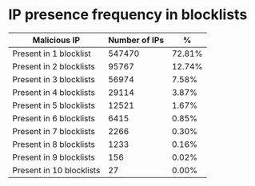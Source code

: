 # IP presence frequency in blocklists
| Malicious IP | Number of IPs | % |
|----|----|----|
| Present in 1 blocklist | 547470 | 72.81% |
| Present in 2 blocklists | 95767 | 12.74% |
| Present in 3 blocklists | 56974 | 7.58% |
| Present in 4 blocklists | 29114 | 3.87% |
| Present in 5 blocklists | 12521 | 1.67% |
| Present in 6 blocklists | 6415 | 0.85% |
| Present in 7 blocklists | 2266 | 0.30% |
| Present in 8 blocklists | 1233 | 0.16% |
| Present in 9 blocklists | 156 | 0.02% |
| Present in 10 blocklists | 27 | 0.00% |
